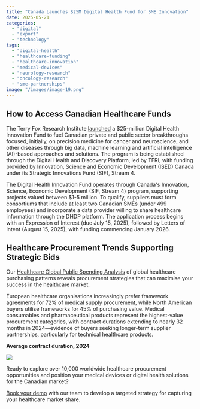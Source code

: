 ```yaml
---
title: "Canada Launches $25M Digital Health Fund for SME Innovation"
date: 2025-05-21
categories: 
  - "digital"
  - "export"
  - "technology"
tags: 
  - "digital-health"
  - "healthcare-funding"
  - "healthcare-innovation"
  - "medical-devices"
  - "neurology-research"
  - "oncology-research"
  - "sme-partnerships"
image: "/images/image-19.png"
---
```


## How to Access Canadian Healthcare Funds

The Terry Fox Research Institute [launched](https://www.dhdp.ca/updates/news-item/terry-fox-research-institute-launches-25-million-digital-health-innovation-fund-to-fuel-private--and-public-sector-approaches-for-ai-machine-learning-and-big-data-initially-focused-on-precision-medicine-for-cancer-and-neuroscience) a $25-million Digital Health Innovation Fund to fuel Canadian private and public sector breakthroughs focused, initially, on precision medicine for cancer and neuroscience, and other diseases through big data, machine learning and artificial intelligence (AI)-based approaches and solutions. The program is being established through the Digital Health and Discovery Platform, led by TFRI, with funding provided by Innovation, Science and Economic Development (ISED) Canada under its Strategic Innovations Fund (SIF), Stream 4.

The Digital Health Innovation Fund operates through Canada's Innovation, Science, Economic Development (SIF, Stream 4) program, supporting projects valued between $1-5 million. To qualify, suppliers must form consortiums that include at least two Canadian SMEs (under 499 employees) and incorporate a data provider willing to share healthcare information through the DHDP platform. The application process begins with an Expression of Interest (due July 15, 2025), followed by Letters of Intent (August 15, 2025), with funding commencing January 2026.

## Healthcare Procurement Trends Supporting Strategic Bids

Our [Healthcare Global Public Spending Analysis](https://www.openopps.com/global-healthcare-analysis-2025/#elementor-toc__heading-anchor-43) of global healthcare purchasing patterns reveals procurement strategies that can maximise your success in the healthcare market.

European healthcare organisations increasingly prefer framework agreements for 72% of medical supply procurement, while North American buyers utilise frameworks for 45% of purchasing value. Medical consumables and pharmaceutical products represent the highest-value procurement categories, with contract durations extending to nearly 32 months in 2024—evidence of buyers seeking longer-term supplier partnerships, particularly for technical healthcare products.

**Average contract duration, 2024**

![](/images/Average-contract-duration-2024.png)

Ready to explore over 10,000 worldwide healthcare procurement opportunities and position your medical devices or digital health solutions for the Canadian market?

[Book your demo](https://www.openopps.com/book-a-call-for-the-best-chance-to-win-bids/) with our team to develop a targeted strategy for capturing your healthcare market share.
